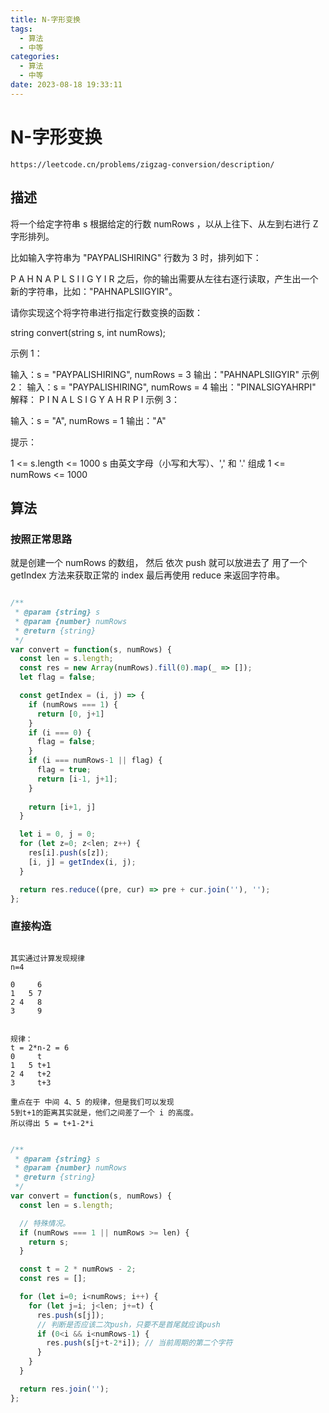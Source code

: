 ```yaml
---
title: N-字形变换
tags:
  - 算法
  - 中等
categories:
  - 算法
  - 中等
date: 2023-08-18 19:33:11
---
```


# N-字形变换

```
https://leetcode.cn/problems/zigzag-conversion/description/
```

## 描述

将一个给定字符串 s 根据给定的行数 numRows ，以从上往下、从左到右进行 Z 字形排列。

比如输入字符串为 "PAYPALISHIRING" 行数为 3 时，排列如下：

P   A   H   N
A P L S I I G
Y   I   R
之后，你的输出需要从左往右逐行读取，产生出一个新的字符串，比如："PAHNAPLSIIGYIR"。

请你实现这个将字符串进行指定行数变换的函数：

string convert(string s, int numRows);
 

示例 1：

输入：s = "PAYPALISHIRING", numRows = 3
输出："PAHNAPLSIIGYIR"
示例 2：
输入：s = "PAYPALISHIRING", numRows = 4
输出："PINALSIGYAHRPI"
解释：
P     I    N
A   L S  I G
Y A   H R
P     I
示例 3：

输入：s = "A", numRows = 1
输出："A"
 

提示：

1 <= s.length <= 1000
s 由英文字母（小写和大写）、',' 和 '.' 组成
1 <= numRows <= 1000


## 算法

### 按照正常思路

就是创建一个 numRows 的数组，
然后 依次 push 就可以放进去了
用了一个 getIndex 方法来获取正常的 index
最后再使用 reduce 来返回字符串。

```JavaScript

/**
 * @param {string} s
 * @param {number} numRows
 * @return {string}
 */
var convert = function(s, numRows) {
  const len = s.length;
  const res = new Array(numRows).fill(0).map(_ => []);
  let flag = false;

  const getIndex = (i, j) => {
    if (numRows === 1) {
      return [0, j+1]
    }
    if (i === 0) {
      flag = false;
    }
    if (i === numRows-1 || flag) {
      flag = true;
      return [i-1, j+1];
    }
    
    return [i+1, j]
  }

  let i = 0, j = 0;
  for (let z=0; z<len; z++) {
    res[i].push(s[z]);
    [i, j] = getIndex(i, j);
  }

  return res.reduce((pre, cur) => pre + cur.join(''), '');
};

```


### 直接构造

```

其实通过计算发现规律
n=4

0     6
1   5 7
2 4   8
3     9


规律：
t = 2*n-2 = 6
0     t
1   5 t+1
2 4   t+2
3     t+3

重点在于 中间 4、5 的规律，但是我们可以发现
5到t+1的距离其实就是，他们之间差了一个 i 的高度。
所以得出 5 = t+1-2*i

```

```JavaScript

/**
 * @param {string} s
 * @param {number} numRows
 * @return {string}
 */
var convert = function(s, numRows) {
  const len = s.length;

  // 特殊情况。
  if (numRows === 1 || numRows >= len) {
    return s;
  }

  const t = 2 * numRows - 2;
  const res = [];

  for (let i=0; i<numRows; i++) {
    for (let j=i; j<len; j+=t) {
      res.push(s[j]);
      // 判断是否应该二次push，只要不是首尾就应该push
      if (0<i && i<numRows-1) {
        res.push(s[j+t-2*i]); // 当前周期的第二个字符
      }
    }
  }

  return res.join('');
};

```
